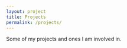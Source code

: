 ```yaml
---
layout: project
title: Projects
permalink: /projects/
---
```


Some of my projects and ones I am involved in.
